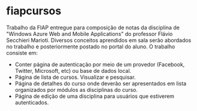 # fiapcursos
Trabalho da FIAP entregue para composição de notas da disciplina de "Windows Azure Web and Mobile Applications" do professor Flávio Secchieri Marioti.
Diversos conceitos aprendidos em sala serão abordados no trabalho e posteriormente postado no portal do aluno. O trabalho consiste em:

- Conter página de autenticação por meio de um provedor (Facebook, Twitter, Microsoft, etc) ou base de dados local.
- Página de lista de cursos. Visualizar e pesquisar.
- Página de detalhes do curso onde deverão ser apresentados em lista organizados por módulos as disciplinas do curso.
- Página de edição de uma disciplina para usuários que estiverem autenticados.
